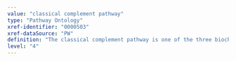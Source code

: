 ```yaml
---
value: "classical complement pathway"
type: "Pathway Ontology"
xref-identifier: "0000503"
xref-dataSource: "PW"
definition: "The classical complement pathway is one of the three biochemical pathways of the complement system. It is activated by antigen-bound antibodies."
level: "4"
---
```

